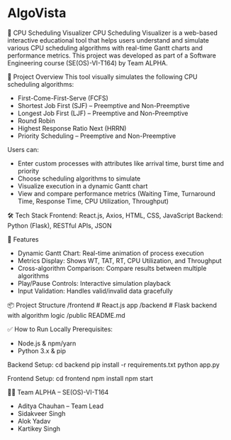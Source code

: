 # AlgoVista

🔄 CPU Scheduling Visualizer
CPU Scheduling Visualizer is a web-based interactive educational tool that helps users understand and simulate various CPU scheduling algorithms with real-time Gantt charts and performance metrics. This project was developed as part of a Software Engineering course (SE(OS)-VI-T164) by Team ALPHA.

🚀 Project Overview
This tool visually simulates the following CPU scheduling algorithms:
- First-Come-First-Serve (FCFS)
- Shortest Job First (SJF) – Preemptive and Non-Preemptive
- Longest Job First (LJF) – Preemptive and Non-Preemptive
- Round Robin
- Highest Response Ratio Next (HRRN)
- Priority Scheduling – Preemptive and Non-Preemptive

Users can:
- Enter custom processes with attributes like arrival time, burst time and priority
- Choose scheduling algorithms to simulate
- Visualize execution in a dynamic Gantt chart
- View and compare performance metrics (Waiting Time, Turnaround Time, Response Time, CPU Utilization, Throughput)

🛠️ Tech Stack
Frontend: React.js, Axios, HTML, CSS, JavaScript
Backend: Python (Flask), RESTful APIs, JSON

🎯 Features
- Dynamic Gantt Chart: Real-time animation of process execution
- Metrics Display: Shows WT, TAT, RT, CPU Utilization, and Throughput
- Cross-algorithm Comparison: Compare results between multiple algorithms
- Play/Pause Controls: Interactive simulation playback
- Input Validation: Handles valid/invalid data gracefully

📦 Project Structure
/frontend       # React.js app
/backend        # Flask backend with algorithm logic
/public
README.md

✅ How to Run Locally
Prerequisites:
- Node.js & npm/yarn
- Python 3.x & pip

Backend Setup:
cd backend
pip install -r requirements.txt
python app.py

Frontend Setup:
cd frontend
npm install
npm start

👨‍💻 Team ALPHA – SE(OS)-VI-T164
- Aditya Chauhan – Team Lead
- Sidakveer Singh
- Alok Yadav
- Kartikey Singh


